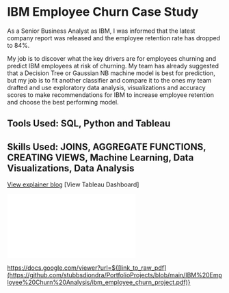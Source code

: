 # IBM Employee Churn Case Study

As a Senior Business Analyst as IBM, I was informed that the latest company report was released and the employee retention rate has dropped to 84%.

My job is to discover what the key drivers are for employees churning and predict IBM employees at risk of churning. My team has already suggested that a Decision Tree or Gaussian NB machine model is best for prediction, but my job is to fit another classifier and compare it to the ones my team drafted and use exploratory data analysis, visualizations and accuracy scores to make recommendations for IBM to increase employee retention and choose the best performing model.

## Tools Used: SQL, Python and Tableau
## Skills Used: JOINS, AGGREGATE FUNCTIONS, CREATING VIEWS, Machine Learning, Data Visualizations, Data Analysis

[View explainer blog](https://medium.com/@stubbsdiondra/ibm-employee-churn-prediction-a116ff4e8274)
[View Tableau Dashboard]

<embed src="[/blog/images/xxx.pdf](https://github.com/stubbsdiondra/PortfolioProjects/blob/main/IBM%20Employee%20Churn%20Analysis/ibm_employee_churn_project.pdf)" type="application/pdf">

https://docs.google.com/viewer?url=${[link_to_raw_pdf](https://github.com/stubbsdiondra/PortfolioProjects/blob/main/IBM%20Employee%20Churn%20Analysis/ibm_employee_churn_project.pdf)}
